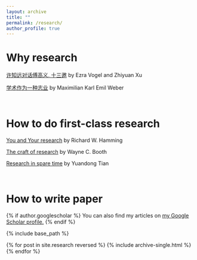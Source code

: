 ```yaml
---
layout: archive
title: ""
permalink: /research/
author_profile: true
---
```


# Why research
  [许知远对话傅高义, 十三邀](https://movie.douban.com/subject/35173861/episode/11/) by Ezra Vogel and Zhiyuan Xu

  [学术作为一种志业](https://book.douban.com/subject/30309618/) by Maximilian Karl Emil Weber

<br/>

# How to do first-class research 
  [You and Your research](https://www.cs.virginia.edu/~robins/YouAndYourResearch.pdf) by Richard W. Hamming

  [The craft of research](http://course.sdu.edu.cn/G2S/eWebEditor/uploadfile/20140306165625006.pdf) by Wayne C. Booth 

  [Research in spare time](https://yuandong-tian.com/research_in_spare_time.pdf) by Yuandong Tian

<br/>

# How to write paper


{% if author.googlescholar %}
  You can also find my articles on <u><a href="{{author.googlescholar}}">my Google Scholar profile</a>.</u>
{% endif %}

{% include base_path %}

{% for post in site.research reversed %}
  {% include archive-single.html %}
{% endfor %}
